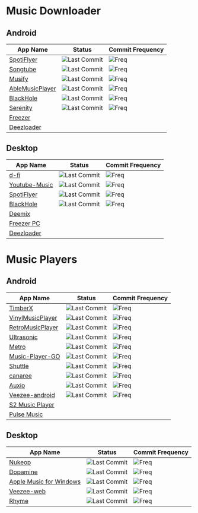 # Music Downloader
## Android

| App Name | Status | Commit Frequency |
| ------------- | ------------- | ------------- |
| [SpotiFlyer](https://github.com/Shabinder/SpotiFlyer) | ![Last Commit](https://img.shields.io/github/last-commit/Shabinder/SpotiFlyer) | ![Freq](https://img.shields.io/github/commit-activity/m/Shabinder/SpotiFlyer) |
| [Songtube](https://github.com/SongTube/SongTube-App) | ![Last Commit](https://img.shields.io/github/last-commit/SongTube/SongTube-App) | ![Freq](https://img.shields.io/github/commit-activity/m/SongTube/SongTube-App) |
| [Musify](https://github.com/Harsh-23/Musify) | ![Last Commit](https://img.shields.io/github/last-commit/Harsh-23/Musify) | ![Freq](https://img.shields.io/github/commit-activity/m/Harsh-23/Musify) |
| [AbleMusicPlayer](https://github.com/uditkarode/AbleMusicPlayer) | ![Last Commit](https://img.shields.io/github/last-commit/uditkarode/AbleMusicPlayer) | ![Freq](https://img.shields.io/github/commit-activity/m/uditkarode/AbleMusicPlayer) |
| [BlackHole](https://github.com/Sangwan5688/BlackHole) | ![Last Commit](https://img.shields.io/github/last-commit/Sangwan5688/BlackHole) | ![Freq](https://img.shields.io/github/commit-activity/m/Sangwan5688/BlackHole) |
| [Serenity](https://github.com/YajanaRao/Serenity) | ![Last Commit](https://img.shields.io/github/last-commit/YajanaRao/Serenity) | ![Freq](https://img.shields.io/github/commit-activity/m/YajanaRao/Serenity) |
| [Freezer](https://t.me/freezerandroid)
| [Deezloader](https://www.deezloader.app/)

## Desktop

| App Name | Status | Commit Frequency |
| ------------- | ------------- | ------------- |
| [d-fi](https://github.com/d-fi/releases) | ![Last Commit](https://img.shields.io/github/last-commit/d-fi/releases) | ![Freq](https://img.shields.io/github/commit-activity/m/d-fi/releases) |
| [Youtube-Music](https://github.com/th-ch/youtube-music) | ![Last Commit](https://img.shields.io/github/last-commit/th-ch/youtube-music) | ![Freq](https://img.shields.io/github/commit-activity/m/th-ch/youtube-music) |
| [SpotiFlyer](https://github.com/Shabinder/SpotiFlyer) | ![Last Commit](https://img.shields.io/github/last-commit/Shabinder/SpotiFlyer) | ![Freq](https://img.shields.io/github/commit-activity/m/Shabinder/SpotiFlyer) |
| [BlackHole](https://github.com/Sangwan5688/BlackHole) | ![Last Commit](https://img.shields.io/github/last-commit/Sangwan5688/BlackHole) | ![Freq](https://img.shields.io/github/commit-activity/m/Sangwan5688/BlackHole) |
| [Deemix](https://deemix.app/)
| [Freezer PC](https://t.me/freezerpc)
| [Deezloader](https://www.deezloader.app/)

# Music Players
## Android

| App Name | Status | Commit Frequency |
| ------------- | ------------- | ------------- |
| [TimberX](https://github.com/naman14/TimberX) | ![Last Commit](https://img.shields.io/github/last-commit/naman14/TimberX) | ![Freq](https://img.shields.io/github/commit-activity/m/naman14/TimberX) |
| [VinylMusicPlayer](https://github.com/AdrienPoupa/VinylMusicPlayer) | ![Last Commit](https://img.shields.io/github/last-commit/AdrienPoupa/VinylMusicPlayer) | ![Freq](https://img.shields.io/github/commit-activity/m/AdrienPoupa/VinylMusicPlayer) |
| [RetroMusicPlayer](https://github.com/RetroMusicPlayer/RetroMusicPlayer) | ![Last Commit](https://img.shields.io/github/last-commit/RetroMusicPlayer/RetroMusicPlayer) | ![Freq](https://img.shields.io/github/commit-activity/m/RetroMusicPlayer/RetroMusicPlayer) |
| [Ultrasonic](https://github.com/ultrasonic/ultrasonic) | ![Last Commit](https://img.shields.io/github/last-commit/ultrasonic/ultrasonic) | ![Freq](https://img.shields.io/github/commit-activity/m/ultrasonic/ultrasonic) |
| [Metro](https://github.com/MuntashirAkon/Metro) | ![Last Commit](https://img.shields.io/github/last-commit/MuntashirAkon/Metro) | ![Freq](https://img.shields.io/github/commit-activity/m/MuntashirAkon/Metro) |
| [Music-Player-GO](https://github.com/enricocid/Music-Player-GO) | ![Last Commit](https://img.shields.io/github/last-commit/enricocid/Music-Player-GO) | ![Freq](https://img.shields.io/github/commit-activity/m/enricocid/Music-Player-GO) |
| [Shuttle](https://github.com/timusus/Shuttle) | ![Last Commit](https://img.shields.io/github/last-commit/timusus/Shuttle) | ![Freq](https://img.shields.io/github/commit-activity/m/timusus/Shuttle) |
| [canaree](https://github.com/ologe/canaree-music-player) | ![Last Commit](https://img.shields.io/github/last-commit/ologe/canaree-music-player) | ![Freq](https://img.shields.io/github/commit-activity/m/ologe/canaree-music-player) |
| [Auxio](https://github.com/OxygenCobalt/Auxio) | ![Last Commit](https://img.shields.io/github/last-commit/OxygenCobalt/Auxio) | ![Freq](https://img.shields.io/github/commit-activity/m/OxygenCobalt/Auxio)
| [Veezee-android](https://github.com/veezee-music/veezee-android) | ![Last Commit](https://img.shields.io/github/last-commit/veezee-music/veezee-android) | ![Freq](https://img.shields.io/github/commit-activity/m/veezee-music/veezee-android) |
| [S2 Music Player](https://play.google.com/store/apps/details?id=com.simplecityapps.shuttle)
| [Pulse Music](https://play.google.com/store/apps/details?id=com.hardcodecoder.pulse)

## Desktop

| App Name | Status | Commit Frequency |
| ------------- | ------------- | ------------- |
| [Nukeop](https://github.com/nukeop/nuclear) | ![Last Commit](https://img.shields.io/github/last-commit/nukeop/nuclear) | ![Freq](https://img.shields.io/github/commit-activity/m/nukeop/nuclear) |
| [Dopamine](https://github.com/digimezzo/dopamine-windows) | ![Last Commit](https://img.shields.io/github/last-commit/digimezzo/dopamine-windows) | ![Freq](https://img.shields.io/github/commit-activity/m/digimezzo/dopamine-windows) |
| [Apple Music for Windows](https://github.com/imxeno/apple-music-windows) | ![Last Commit](https://img.shields.io/github/last-commit/imxeno/apple-music-windows) | ![Freq](https://img.shields.io/github/commit-activity/m/imxeno/apple-music-windows) |
| [Veezee-web](https://github.com/veezee-music/veezee-web) | ![Last Commit](https://img.shields.io/github/last-commit/veezee-music/veezee-web) | ![Freq](https://img.shields.io/github/commit-activity/m/veezee-music/veezee-web) |
| [Rhyme](https://github.com/Rhyme-Player/Rhyme) | ![Last Commit](https://img.shields.io/github/last-commit/Rhyme-Player/Rhyme) | ![Freq](https://img.shields.io/github/commit-activity/m/Rhyme-Player/Rhyme) |
